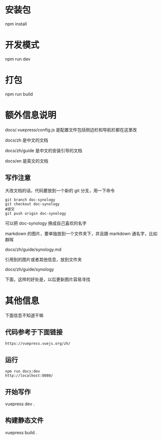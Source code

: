 # 安装包
npm install

# 开发模式
npm run dev

# 打包
npm run build

# 额外信息说明

docs/.vuepress/config.js 是配置文件包括侧边栏和导航栏都在这里改

docs/zh 是中文的文档

docs/zh/guide 是中文的安装引导的文档

docs/en 是英文的文档

## 写作注意

大改文档的话，代码要放到一个新的 git 分支，用一下命令

```
git branch doc-synology
git checkout doc-synology
#提交
git push origin doc-synology
```

可以把 doc-synology 换成自己喜欢的名字

markdown 的图片，要单独放到一个文件夹下，并且跟 markdown 通名字，比如群晖

docs/zh/guide/synology.md 

引用到的图片或者其他信息，放到文件夹

docs/zh/guide/synology

下面，这样的好处是，以后更新图片容易寻找

# 其他信息

下面信息不知道干嘛

## 代码参考于下面链接 
    https://vuepress.vuejs.org/zh/
    
## 运行
    npm run docs:dev
    http://localhost:8080/

## 开始写作
vuepress dev .

## 构建静态文件
vuepress build .
